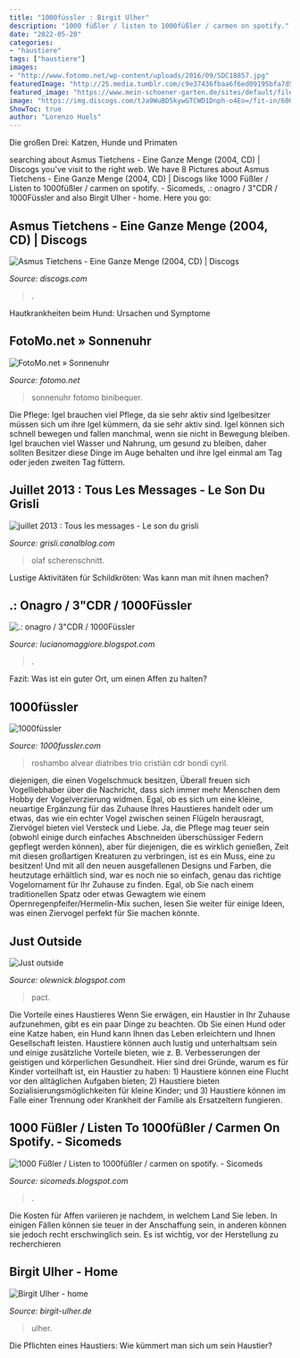 ```yaml
---
title: "1000füssler : Birgit Ulher"
description: "1000 füßler / listen to 1000füßler / carmen on spotify."
date: "2022-05-20"
categories:
- "haustiere"
tags: ["haustiere"]
images:
- "http://www.fotomo.net/wp-content/uploads/2016/09/SDC18857.jpg"
featuredImage: "http://25.media.tumblr.com/c9e37436fbaa6f6ed09195bfa7d590ca/tumblr_mofvecTwzb1rb47qeo4_1280.jpg"
featured_image: "https://www.mein-schoener-garten.de/sites/default/files/styles/amp_metadata_anchor_navigation/public/tausendfueßer-aufmacher-1027800224-istock.jpg?h=a141e9ea&amp;itok=tzmDnYWy"
image: "https://img.discogs.com/tJa9WuBD5kywGTCWD1Dnph-o4Eo=/fit-in/600x591/filters:strip_icc():format(jpeg):mode_rgb():quality(90)/discogs-images/R-435554-1375890457-3393.jpeg.jpg"
ShowToc: true
author: "Lorenzo Huels"
---
```



Die großen Drei: Katzen, Hunde und Primaten

	

		
searching about Asmus Tietchens - Eine Ganze Menge (2004, CD) | Discogs you've visit to the right web. We have 8 Pictures about Asmus Tietchens - Eine Ganze Menge (2004, CD) | Discogs like 1000 Füßler / Listen to 1000füßler / carmen on spotify. - Sicomeds, .: onagro / 3&quot;CDR / 1000Füssler and also Birgit Ulher - home. Here you go:
		
    
## Asmus Tietchens - Eine Ganze Menge (2004, CD) | Discogs

<img loading=lazy src="https://img.discogs.com/tJa9WuBD5kywGTCWD1Dnph-o4Eo=/fit-in/600x591/filters:strip_icc():format(jpeg):mode_rgb():quality(90)/discogs-images/R-435554-1375890457-3393.jpeg.jpg" onerror="this.onerror=null;this.src='https://tse2.mm.bing.net/th?id=OIP.bBaidS2PuOs8Z57d4Zci1gHaHS&amp;pid=15.1';" alt="Asmus Tietchens - Eine Ganze Menge (2004, CD) | Discogs">

_Source: discogs.com_

>. 

	

Hautkrankheiten beim Hund: Ursachen und Symptome

    
## FotoMo.net » Sonnenuhr

<img loading=lazy src="http://www.fotomo.net/wp-content/uploads/2016/09/SDC18857.jpg" onerror="this.onerror=null;this.src='https://tse3.mm.bing.net/th?id=OIP.zJO3fDrcLaPgoqM21l9fdAHaFj&amp;pid=15.1';" alt="FotoMo.net » Sonnenuhr">

_Source: fotomo.net_

>sonnenuhr fotomo binibequer. 

	

Die Pflege: Igel brauchen viel Pflege, da sie sehr aktiv sind
Igelbesitzer müssen sich um ihre Igel kümmern, da sie sehr aktiv sind. Igel können sich schnell bewegen und fallen manchmal, wenn sie nicht in Bewegung bleiben. Igel brauchen viel Wasser und Nahrung, um gesund zu bleiben, daher sollten Besitzer diese Dinge im Auge behalten und ihre Igel einmal am Tag oder jeden zweiten Tag füttern.

    
## Juillet 2013 : Tous Les Messages - Le Son Du Grisli

<img loading=lazy src="http://25.media.tumblr.com/c9e37436fbaa6f6ed09195bfa7d590ca/tumblr_mofvecTwzb1rb47qeo4_1280.jpg" onerror="this.onerror=null;this.src='https://tse1.mm.bing.net/th?id=OIP.YwliXD1Q76WUsV80q9Dg9wHaJ4&amp;pid=15.1';" alt="juillet 2013 : Tous les messages - Le son du grisli">

_Source: grisli.canalblog.com_

>olaf scherenschnitt. 

	

Lustige Aktivitäten für Schildkröten: Was kann man mit ihnen machen?

    
## .: Onagro / 3&quot;CDR / 1000Füssler

<img loading=lazy src="https://4.bp.blogspot.com/-CY6fZ7U1MxI/Uve8RMHLWEI/AAAAAAAAASI/qohFr9ByTdk/s1600/maggiore_onagro.jpg" onerror="this.onerror=null;this.src='https://tse2.mm.bing.net/th?id=OIP.Ra13KEI_rgsrOUugoQ5eYgHaGR&amp;pid=15.1';" alt=".: onagro / 3&quot;CDR / 1000Füssler">

_Source: lucianomaggiore.blogspot.com_

>. 

	

Fazit: Was ist ein guter Ort, um einen Affen zu halten?

    
## 1000füssler

<img loading=lazy src="http://www.1000fussler.com/bilder/diatribes_cristian_alvear_roshambo.jpg" onerror="this.onerror=null;this.src='https://tse1.mm.bing.net/th?id=OIP.CgytpZUfrryGWG0M3SB2VQAAAA&amp;pid=15.1';" alt="1000füssler">

_Source: 1000fussler.com_

>roshambo alvear diatribes trio cristián cdr bondi cyril. 

	

diejenigen, die einen Vogelschmuck besitzen,
Überall freuen sich Vogelliebhaber über die Nachricht, dass sich immer mehr Menschen dem Hobby der Vogelverzierung widmen. Egal, ob es sich um eine kleine, neuartige Ergänzung für das Zuhause Ihres Haustieres handelt oder um etwas, das wie ein echter Vogel zwischen seinen Flügeln herausragt, Ziervögel bieten viel Versteck und Liebe. Ja, die Pflege mag teuer sein (obwohl einige durch einfaches Abschneiden überschüssiger Federn gepflegt werden können), aber für diejenigen, die es wirklich genießen, Zeit mit diesen großartigen Kreaturen zu verbringen, ist es ein Muss, eine zu besitzen! Und mit all den neuen ausgefallenen Designs und Farben, die heutzutage erhältlich sind, war es noch nie so einfach, genau das richtige Vogelornament für Ihr Zuhause zu finden. Egal, ob Sie nach einem traditionellen Spatz oder etwas Gewagtem wie einem Opernregenpfeifer/Hermelin-Mix suchen, lesen Sie weiter für einige Ideen, was einen Ziervogel perfekt für Sie machen könnte.

    
## Just Outside

<img loading=lazy src="http://4.bp.blogspot.com/-yzDpqv09tbo/VNSSEkVTYmI/AAAAAAAAHxw/El7KBbLOiDg/s1600/PACT.jpg" onerror="this.onerror=null;this.src='https://tse2.mm.bing.net/th?id=OIP.12n2neo3ZVZ8DZOQKzY09wHaHa&amp;pid=15.1';" alt="Just outside">

_Source: olewnick.blogspot.com_

>pact. 

	

Die Vorteile eines Haustieres
Wenn Sie erwägen, ein Haustier in Ihr Zuhause aufzunehmen, gibt es ein paar Dinge zu beachten. Ob Sie einen Hund oder eine Katze haben, ein Hund kann Ihnen das Leben erleichtern und Ihnen Gesellschaft leisten. Haustiere können auch lustig und unterhaltsam sein und einige zusätzliche Vorteile bieten, wie z. B. Verbesserungen der geistigen und körperlichen Gesundheit. Hier sind drei Gründe, warum es für Kinder vorteilhaft ist, ein Haustier zu haben: 1) Haustiere können eine Flucht vor den alltäglichen Aufgaben bieten; 2) Haustiere bieten Sozialisierungsmöglichkeiten für kleine Kinder; und 3) Haustiere können im Falle einer Trennung oder Krankheit der Familie als Ersatzeltern fungieren.

    
## 1000 Füßler / Listen To 1000füßler / Carmen On Spotify. - Sicomeds

<img loading=lazy src="https://www.mein-schoener-garten.de/sites/default/files/styles/amp_metadata_anchor_navigation/public/tausendfueßer-aufmacher-1027800224-istock.jpg?h=a141e9ea&amp;itok=tzmDnYWy" onerror="this.onerror=null;this.src='https://tse1.mm.bing.net/th?id=OIP.Tbg2b4VmJHGXLh_JmLJ-VgHaFl&amp;pid=15.1';" alt="1000 Füßler / Listen to 1000füßler / carmen on spotify. - Sicomeds">

_Source: sicomeds.blogspot.com_

>. 

	

Die Kosten für Affen variieren je nachdem, in welchem Land Sie leben. In einigen Fällen können sie teuer in der Anschaffung sein, in anderen können sie jedoch recht erschwinglich sein. Es ist wichtig, vor der Herstellung zu recherchieren

    
## Birgit Ulher - Home

<img loading=lazy src="http://www.birgit-ulher.de/images/speakers_mute.jpg" onerror="this.onerror=null;this.src='https://tse3.mm.bing.net/th?id=OIP.9_1LAm4f0LIIk8m-gcowfwHaE4&amp;pid=15.1';" alt="Birgit Ulher - home">

_Source: birgit-ulher.de_

>ulher. 

	

Die Pflichten eines Haustiers: Wie kümmert man sich um sein Haustier?

